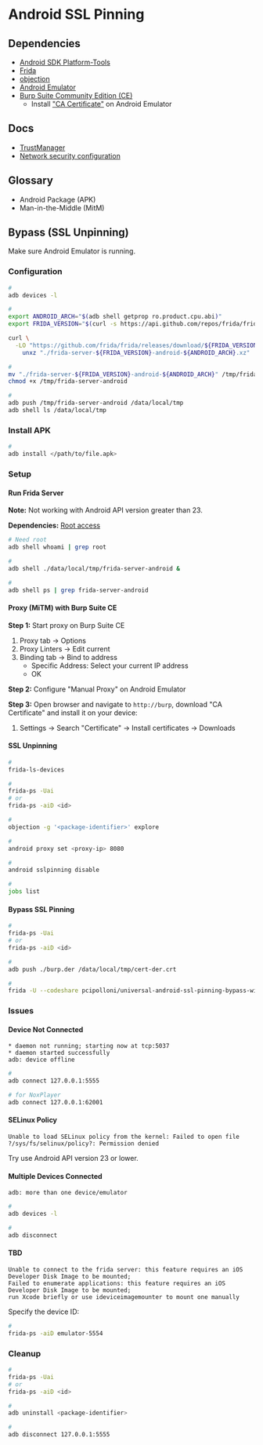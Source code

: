 # Android SSL Pinning

<!--
https://github.com/to0thl3ss/IoTLinks/blob/ae74a5f76caa2f8810977a98b5358d6ec01a475e/mobile/js-script-sslbypass.js

https://www.youtube.com/watch?v=UJCHNfuN9JE
https://www.youtube.com/watch?v=jAcac09PdNM
https://www.youtube.com/watch?v=hfmjpd0n3sM
https://www.youtube.com/watch?v=1721lyUtfYY
https://www.youtube.com/watch?v=o8IcTU_bwoU
https://www.youtube.com/watch?v=ENyEcwLaz-A

https://github.com/shroudedcode/apk-mitm

https://www.youtube.com/watch?v=S8Qt1dWfPjs

DST Root CA X3 root
-->

## Dependencies

- [Android SDK Platform-Tools](/android/platform-tools.md)
- [Frida](/frida.md)
- [objection](/objection.md)
- [Android Emulator](/android/emulator/README.md#qemu-system-emulator)
- [Burp Suite Community Edition (CE)](/portswigger/burp-suite-ce.md)
  - Install ["CA Certificate"](/portswigger/burp-suite-ce.md#install-android-ca-certificate) on Android Emulator

## Docs

- [TrustManager](https://developer.android.com/reference/javax/net/ssl/TrustManager)
- [Network security configuration](https://developer.android.com/training/articles/security-config)

## Glossary

- Android Package (APK)
- Man-in-the-Middle (MitM)

## Bypass (SSL Unpinning)

Make sure Android Emulator is running.

### Configuration

```sh
#
adb devices -l

#
export ANDROID_ARCH="$(adb shell getprop ro.product.cpu.abi)"
export FRIDA_VERSION="$(curl -s https://api.github.com/repos/frida/frida/releases/latest | grep tag_name | cut -d '"' -f 4)"

curl \
  -LO "https://github.com/frida/frida/releases/download/${FRIDA_VERSION}/frida-server-${FRIDA_VERSION}-android-${ANDROID_ARCH}.xz" && \
    unxz "./frida-server-${FRIDA_VERSION}-android-${ANDROID_ARCH}.xz"

#
mv "./frida-server-${FRIDA_VERSION}-android-${ANDROID_ARCH}" /tmp/frida-server-android
chmod +x /tmp/frida-server-android

#
adb push /tmp/frida-server-android /data/local/tmp
adb shell ls /data/local/tmp
```

### Install APK

```sh
#
adb install </path/to/file.apk>
```

### Setup

#### Run Frida Server

**Note:** Not working with Android API version greater than 23.

**Dependencies:** [Root access](/android/sdk/platform-tools.md#root-access)

```sh
# Need root
adb shell whoami | grep root

#
adb shell ./data/local/tmp/frida-server-android &

#
adb shell ps | grep frida-server-android
```

#### Proxy (MiTM) with Burp Suite CE

**Step 1:** Start proxy on Burp Suite CE

1. Proxy tab -> Options
2. Proxy Linters -> Edit current
3. Binding tab -> Bind to address
   - Specific Address: Select your current IP address
   - OK

**Step 2:** Configure "Manual Proxy" on Android Emulator

**Step 3:** Open browser and navigate to `http://burp`, download "CA Certificate" and install it on your device:

1. Settings -> Search "Certificate" -> Install certificates -> Downloads

#### SSL Unpinning

```sh
#
frida-ls-devices

#
frida-ps -Uai
# or
frida-ps -aiD <id>

#
objection -g '<package-identifier>' explore

#
android proxy set <proxy-ip> 8080

#
android sslpinning disable

#
jobs list
```

<!--
android hooking watch class <class>

frida -U -f <package-identifier> -l <script.js> --no-pause

objection patchapk -s <script.js> -o <output.apk> <package-identifier>

sudo apt -y install apksigner zipalign
-->

#### Bypass SSL Pinning

```sh
#
frida-ps -Uai
# or
frida-ps -aiD <id>

#
adb push ./burp.der /data/local/tmp/cert-der.crt

#
frida -U --codeshare pcipolloni/universal-android-ssl-pinning-bypass-with-frida -f com.application.zomato
```

### Issues

#### Device Not Connected

```log
* daemon not running; starting now at tcp:5037
* daemon started successfully
adb: device offline
```

```sh
#
adb connect 127.0.0.1:5555

# for NoxPlayer
adb connect 127.0.0.1:62001
```

#### SELinux Policy

```log
Unable to load SELinux policy from the kernel: Failed to open file ?/sys/fs/selinux/policy?: Permission denied
```

Try use Android API version 23 or lower.

#### Multiple Devices Connected

```log
adb: more than one device/emulator
```

```sh
#
adb devices -l

#
adb disconnect
```

#### TBD

```log
Unable to connect to the frida server: this feature requires an iOS Developer Disk Image to be mounted;
Failed to enumerate applications: this feature requires an iOS Developer Disk Image to be mounted;
run Xcode briefly or use ideviceimagemounter to mount one manually
```

Specify the device ID:

```sh
#
frida-ps -aiD emulator-5554
```

### Cleanup

```sh
#
frida-ps -Uai
# or
frida-ps -aiD <id>

#
adb uninstall <package-identifier>

#
adb disconnect 127.0.0.1:5555
```

